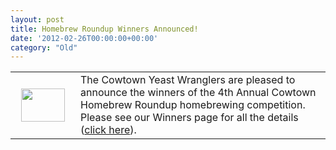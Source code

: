 ```yaml
---
layout: post
title: Homebrew Roundup Winners Announced!
date: '2012-02-26T00:00:00+00:00'
category: "Old"
---
```

<table width="100%" cellspacing="1" cellpadding="1" border="0"> <tbody> <tr> <td><a href="http://www.yeastwranglers.ca/NMP/Roundup12/tabid/381/Default.aspx"><img align="left" width="70" vspace="0" hspace="9" height="53" border="0" src="/CYW/Images/glasses_of_beer.jpg" alt="" /></a></td> <td>The Cowtown Yeast Wranglers are pleased to announce the winners of the 4th Annual Cowtown Homebrew Roundup homebrewing competition. Please see our Winners page for all the details (<a href="http://www.yeastwranglers.ca/NMP/Roundup12/tabid/381/Default.aspx">click here</a>).&#160;</td> </tr> </tbody></table>
